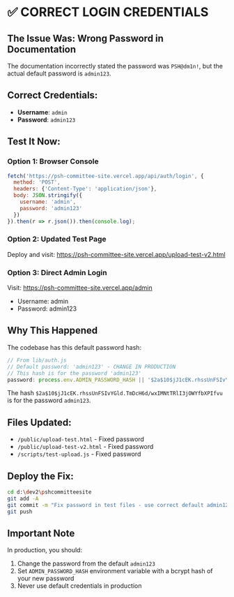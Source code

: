 # ✅ CORRECT LOGIN CREDENTIALS

## The Issue Was: Wrong Password in Documentation

The documentation incorrectly stated the password was `PSH@dm1n!`, but the actual default password is `admin123`.

## Correct Credentials:
- **Username**: `admin`
- **Password**: `admin123`

## Test It Now:

### Option 1: Browser Console
```javascript
fetch('https://psh-committee-site.vercel.app/api/auth/login', {
  method: 'POST',
  headers: {'Content-Type': 'application/json'},
  body: JSON.stringify({
    username: 'admin',
    password: 'admin123'
  })
}).then(r => r.json()).then(console.log);
```

### Option 2: Updated Test Page
Deploy and visit: https://psh-committee-site.vercel.app/upload-test-v2.html

### Option 3: Direct Admin Login
Visit: https://psh-committee-site.vercel.app/admin
- Username: admin
- Password: admin123

## Why This Happened

The codebase has this default password hash:
```javascript
// From lib/auth.js
// Default password: 'admin123' - CHANGE IN PRODUCTION
// This hash is for the password 'admin123'
password: process.env.ADMIN_PASSWORD_HASH || '$2a$10$jJ1cEK.rhssUnFSIvYGld.TmDcH6d/wxIMNtTRlI3jOWYfbXPIfvu'
```

The hash `$2a$10$jJ1cEK.rhssUnFSIvYGld.TmDcH6d/wxIMNtTRlI3jOWYfbXPIfvu` is for the password `admin123`.

## Files Updated:
- `/public/upload-test.html` - Fixed password
- `/public/upload-test-v2.html` - Fixed password
- `/scripts/test-upload.js` - Fixed password

## Deploy the Fix:
```bash
cd d:\dev2\pshcommitteesite
git add -A
git commit -m "Fix password in test files - use correct default admin123"
git push
```

## Important Note
In production, you should:
1. Change the password from the default `admin123`
2. Set `ADMIN_PASSWORD_HASH` environment variable with a bcrypt hash of your new password
3. Never use default credentials in production